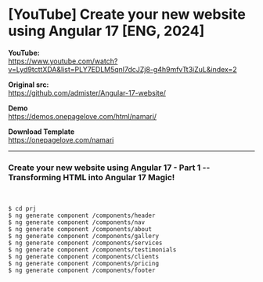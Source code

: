 # [YouTube] Create your new website using Angular 17 [ENG, 2024]

**YouTube:**  
https://www.youtube.com/watch?v=Lyd9tcttXDA&list=PLY7EDLM5qnl7dcJZj8-g4h9mfvTt3iZuL&index=2

**Original src:**  
https://github.com/admister/Angular-17-website/

**Demo**  
https://demos.onepagelove.com/html/namari/

**Download Template**  
https://onepagelove.com/namari

<hr/>

### Create your new website using Angular 17 - Part 1 -- Transforming HTML into Angular 17 Magic!

<br/>

```
$ cd prj
$ ng generate component /components/header
$ ng generate component /components/nav
$ ng generate component /components/about
$ ng generate component /components/gallery
$ ng generate component /components/services
$ ng generate component /components/testimonials
$ ng generate component /components/clients
$ ng generate component /components/pricing
$ ng generate component /components/footer
```
